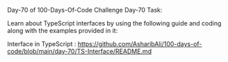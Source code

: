 Day-70 of 100-Days-Of-Code Challenge
Day-70 Task:

Learn about TypeScript interfaces by using the following guide and coding along with the examples provided in it:

Interface in TypeScript : https://github.com/AsharibAli/100-days-of-code/blob/main/day-70/TS-Interface/README.md